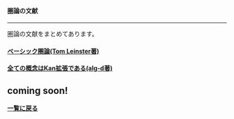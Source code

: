 #### 圏論の文献

---

圏論の文献をまとめてあります。

#### [ベーシック圏論(Tom Leinster著)](/posts/beshiken)

#### [全ての概念はKan拡張である(alg-d著)](/posts/subekan)
coming soon!
---

**[一覧に戻る](/posts)**